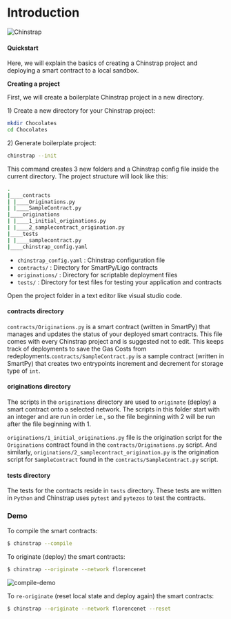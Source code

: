 # Introduction

![Chinstrap](https://raw.githubusercontent.com/ant4g0nist/chinstrap/main/docs/images/logo.png)

#### Quickstart

Here, we will explain the basics of creating a Chinstrap project and deploying a smart contract to a local sandbox.

**Creating a project**

First, we will create a boilerplate Chinstrap project in a new directory.

1\) Create a new directory for your Chinstrap project:

```bash
mkdir Chocolates
cd Chocolates
```

2\) Generate boilerplate project:

```bash
chinstrap --init
```

This command creates 3 new folders and a Chinstrap config file inside the current directory. The project structure will look like this:

```bash
.
|____contracts
| |____Originations.py
| |____SampleContract.py
|____originations
| |____1_initial_originations.py
| |____2_samplecontract_origination.py
|____tests
| |____samplecontract.py
|____chinstrap_config.yaml
```

* `chinstrap_config.yaml` : Chinstrap configuration file
* `contracts/`            : Directory for SmartPy/Ligo contracts
* `originations/`         : Directory for scriptable deployment files
* `tests/`                : Directory for test files for testing your application and contracts

Open the project folder in a text editor like visual studio code.

#### contracts directory

`contracts/Originations.py` is a smart contract \(written in SmartPy\) that manages and updates the status of your deployed smart contracts. This file comes with every Chinstrap project and is suggested not to edit. This keeps track of deployments to save the Gas Costs from redeployments.`contracts/SampleContract.py` is a sample contract \(written in SmartPy\) that creates two entrypoints increment and decrement for storage type of `int`.

#### originations directory

The scripts in the `originations` directory are used to `originate` \(deploy\) a smart contract onto a selected network. The scripts in this folder start with an integer and are run in order i.e., so the file beginning with 2 will be run after the file beginning with 1.

`originations/1_initial_originations.py` file is the origination script for the `Originations` contract found in the `contracts/Originations.py` script. And similarly, `originations/2_samplecontract_origination.py` is the origination script for `SampleContract` found in the `contracts/SampleContract.py` script.

#### tests directory

The tests for the contracts reside in `tests` directory. These tests are written in `Python` and Chinstrap uses `pytest` and `pytezos` to test the contracts.

### Demo

To compile the smart contracts:

```bash
$ chinstrap --compile
```

To originate \(deploy\) the smart contracts:

```bash
$ chinstrap --originate --network florencenet
```

![compile-demo](https://raw.githubusercontent.com/ant4g0nist/chinstrap/main/docs/images/compile-originate.gif)

To `re-originate` \(reset local state and deploy again\) the smart contracts:

```bash
$ chinstrap --originate --network florencenet --reset
```

